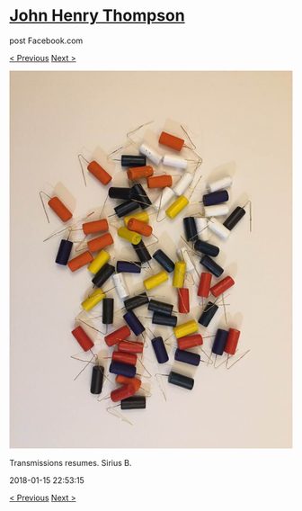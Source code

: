 # [John Henry Thompson](../README.md)
post Facebook.com

[< Previous](2018-01-16-2.md) [Next >](2018-01-14-1.md)

[![](../media/2018-01-15/Timeline-Photos-Transmissions-resumes-Sirius-B.jpg)](../README.md)

Transmissions resumes. Sirius B.

2018-01-15 22:53:15

[< Previous](2018-01-16-2.md) [Next >](2018-01-14-1.md)